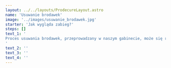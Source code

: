 ```yaml
---
layout: ../../layouts/ProdecureLayout.astro
name: 'Usuwanie brodawek'
image: '../images/usuwanie_brodawek.jpg'
starter: 'Jak wygląda zabieg?'
steps: []
text_1: '
Proces usuwania brodawek, przeprowadzany w naszym gabinecie, może się różnić w zależności od typu brodawki. Podolog stawia odpowiednią diagnozę i wdraża leczenie dopasowane do potrzeb pacjenta. W naszym gabinecie oferujemy Państwu dwie metody usuwania brodawek. Pierwszą z nich jest metoda chemiczna, polegająca na dokładnym oczyszczeniu zmian skórnych oraz zastosowaniu preparatu chemicznego. Natomiast metoda fizyczna – elektrokoagulacja – polega na przyłożeniu punktowo do brodawki elektrody, która poprzez wysoką temperaturę uszkadza tkankę i niszczy brodawkę.
'
text_2: ''
text_3: ''
text_4: ''
---
```

